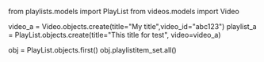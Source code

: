 from playlists.models import PlayList
from videos.models import Video

video_a = Video.objects.create(title="My title",video_id="abc123")
playlist_a = PlayList.objects.create(title="This title for test", video=video_a)

obj = PlayList.objects.first()
obj.playlistitem_set.all()
